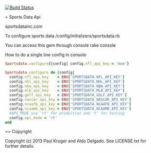 [![Build Status](https://travis-ci.org/miamiruby/sportsdata.png?branch=master)](https://travis-ci.org/miamiruby/sportsdata)

= Sports Data Api

sportsdatainc.com

To configure sports data
/config/initializers/sportsdata.rb

You can access this gem through console
rake console

How to do a single line config in console
```ruby
Sportsdata.configure{|config| config.nfl_api_key = 'moo'}
```

```ruby
Sportsdata.configure do |config|
  config.nfl_api_key    = ENV['SPORTSDATA_NFL_API_KEY']
  config.nhl_api_key    = ENV['SPORTSDATA_NHL_API_KEY']
  config.nba_api_key    = ENV['SPORTSDATA_NBA_API_KEY']
  config.mlb_api_key    = ENV['SPORTSDATA_MLB_API_KEY']
  config.golf_api_key   = ENV['SPORTSDATA_GOLF_API_KEY']
  config.nascar_api_key = ENV['SPORTSDATA_NASCAR_API_KEY']
  config.ncaafb_api_key = ENV['SPORTSDATA_NCAAFB_API_KEY']
  config.ncaamb_api_key = ENV['SPORTSDATA_NCAAMB_API_KEY']
  #API_MODE use 'rt' for production and 't' for testing
  config.api_mode = 'rt'
end
```
== Copyright

Copyright (c) 2013 Paul Kruger and Aldo Delgado. See LICENSE.txt for further details.
